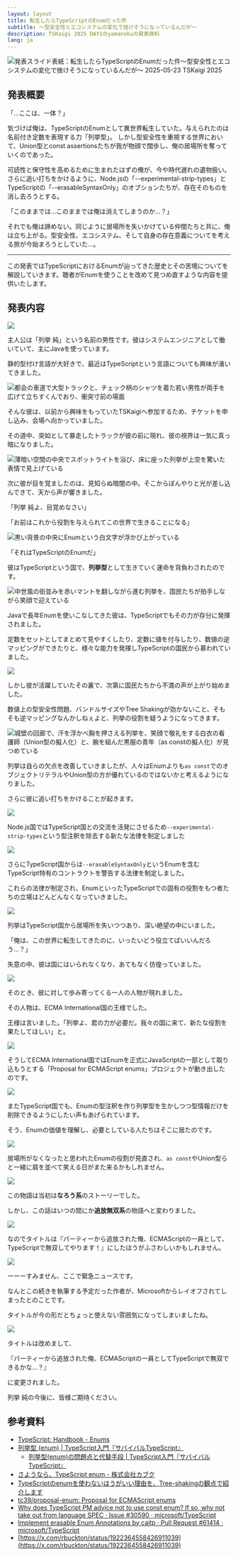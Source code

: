 ```yaml
---
layout: layout
title: 転生したらTypeScriptのEnumだった件
subtitle: ～型安全性とエコシステムの変化で挫けそうになっているんだが～
description: TSKaigi 2025 DAY1のyamanokuの発表資料
lang: ja
---
```


![発表スライド表紙：転生したらTypeScriptのEnumだった件～型安全性とエコシステムの変化で挫けそうになっているんだが～ 2025-05-23 TSKaigi 2025](../images/slide-01.png)

## 発表概要

「…ここは、一体？」

気づけば俺は、TypeScriptのEnumとして異世界転生していた。与えられたのは名前付き定数を表現する力「列挙型」。
しかし型安全性を重視する世界において、Union型とconst assertionsたちが我が物顔で闊歩し、俺の居場所を奪っていくのであった。

可読性と保守性を高めるために生まれたはずの俺が、今や時代遅れの遺物扱い。
さらに追い打ちをかけるように、Node.jsの「--experimental-strip-types」とTypeScriptの「--erasableSyntaxOnly」のオプションたちが、存在そのものを消し去ろうとする。

「このままでは…このままでは俺は消えてしまうのか…？」

それでも俺は諦めない。同じように居場所を失いかけている仲間たちと共に、俺は立ち上がる。型安全性、エコシステム、そして自身の存在意義についてを考える旅が今始まろうとしていた…。

---

この発表ではTypeScriptにおけるEnumが辿ってきた歴史とその苦境についてを解説していきます。聴者がEnumを使うことを改めて見つめ直すような内容を提供いたします。

## 発表内容

![](../images/slide-02.png)

主人公は「列挙 純」という名前の男性です。彼はシステムエンジニアとして働いていて、主にJavaを使っています。

静的型付け言語が大好きで、最近はTypeScriptという言語についても興味が湧いてきました。

![都会の車道で大型トラックと、チェック柄のシャツを着た若い男性が両手を広げて立ちすくんでおり、衝突寸前の場面](../images/slide-03.png)

そんな彼は、以前から興味をもっていたTSKaigiへ参加するため、チケットを申し込み、会場へ向かっていました。

その道中、突如として暴走したトラックが彼の前に現れ、彼の視界は一気に真っ暗になりました。

![薄暗い空間の中央でスポットライトを浴び、床に座った列挙が上空を驚いた表情で見上げている](../images/slide-04.png)

次に彼が目を覚ましたのは、見知らぬ暗闇の中。そこからぼんやりと光が差し込んできて、天から声が響きました。

「列挙 純よ、目覚めなさい」

「お前はこれから役割を与えられてこの世界で生きることになる」

![黒い背景の中央にEnumという白文字が浮かび上がっている](../images/slide-05.png)

「それはTypeScriptのEnumだ」

彼はTypeScriptという国で、**列挙型**として生きていく運命を背負わされたのです。

![中世風の街並みを赤いマントを翻しながら進む列挙を、国民たちが拍手しながら笑顔で迎えている](../images/slide-06.png)

Javaで長年Enumを使いこなしてきた彼は、TypeScriptでもその力が存分に発揮されました。

定数をセットとしてまとめて見やすくしたり、定数に値を付与したり、数値の逆マッピングができたりと、様々な能力を発揮しTypeScriptの国民から慕われていました。

![](../images/slide-07.png)

しかし彼が活躍していたその裏で、次第に国民たちから不満の声が上がり始めました。

数値上の型安全性問題、バンドルサイズやTree Shakingが効かないこと、そもそも逆マッピングなんかしねぇよと、列挙の役割を疑うようになってきます。

![城壁の回廊で、汗を浮かべ胸を押さえる列挙を、笑顔で敬礼をする白衣の看護師（Union型の擬人化）と、腕を組んだ黒服の青年（as constの擬人化）が見つめている](../images/slide-08.png)

列挙は自らの欠点を改善していきましたが、人々はEnumよりも`as const`でのオブジェクトリテラルやUnion型の方が優れているのではないかと考えるようになりました。

さらに彼に追い打ちをかけることが起きます。

![](../images/slide-09.png)

Node.js国ではTypeScript国との交流を活発にさせるため`--experimental-strip-types`という型注釈を除去する新たな法律を制定しました

![](../images/slide-10.png)

さらにTypeScript国からは`--erasableSyntaxOnly`というEnumを含むTypeScript特有のコントラクトを警告する法律を制定しました。

これらの法律が制定され、EnumといったTypeScriptでの固有の役割をもつ者たちの立場はどんどんなくなっていきました。

![](../images/slide-11.png)

列挙はTypeScript国から居場所を失いつつあり、深い絶望の中にいました。

「俺は、この世界に転生してきたのに、いったいどう役立てばいいんだろう…？」

失意の中、彼は国にはいられなくなり、あてもなく彷徨っていました。

![](../images/slide-12.png)

そのとき、彼に対して歩み寄ってくる一人の人物が現れました。

その人物は、ECMA International国の王様でした。

王様は言いました。「列挙よ、君の力が必要だ。我々の国に来て、新たな役割を果たしてほしい」と。

![](../images/slide-13.png)

そうしてECMA International国ではEnumを正式にJavaScriptの一部として取り込もうとする「Proposal for ECMAScript enums」プロジェクトが動き出したのです。

![](../images/slide-14.png)

またTypeScript国でも、Enumの型注釈を作り列挙型を生かしつつ型情報だけを削除できるようにしたい声もあげられています。

そう、Enumの価値を理解し、必要としている人たちはそこに居たのです。

![](../images/slide-15.png)

居場所がなくなったと思われたEnumの役割が見直され、`as const`やUnion型らと一緒に肩を並べて笑える日がまた来るかもしれません。

![](../images/slide-16.png)

この物語は当初は**なろう系**のストーリーでした。

しかし、この話はいつの間にか**追放無双系**の物語へと変わりました。

![](../images/slide-17.png)

なのでタイトルは『パーティーから追放された俺、ECMAScriptの一員として、TypeScriptで無双してやります！』にしたほうがふさわしいかもしれません。

![](../images/slide-18.png)

ーーーすみません、ここで緊急ニュースです。

なんとこの続きを執筆する予定だった作者が、Microsoftからレイオフされてしまったとのことです。

タイトルが今の形だとちょっと使えない雰囲気になってしまいましたね。

![](../images/slide-19.png)

タイトルは改めまして、

『パーティーから追放された俺、ECMAScriptの一員としてTypeScriptで無双できるかな…？』

に変更されました。

列挙 純の今後に、皆様ご期待ください。

## 参考資料

- [TypeScript: Handbook - Enums](https://www.typescriptlang.org/docs/handbook/enums.html)
- [列挙型 (enum) | TypeScript入門『サバイバルTypeScript』](https://typescriptbook.jp/reference/values-types-variables/enum)
  - [列挙型(enum)の問題点と代替手段 | TypeScript入門『サバイバルTypeScript』](https://typescriptbook.jp/reference/values-types-variables/enum/enum-problems-and-alternatives-to-enums)
- [さようなら、TypeScript enum - 株式会社カブク](https://www.kabuku.co.jp/developers/good-bye-typescript-enum)
- [TypeScriptのenumを使わないほうがいい理由を、Tree-shakingの観点で紹介します](https://engineering.linecorp.com/ja/blog/typescript-enum-tree-shaking)
- [tc39/proposal-enum: Proposal for ECMAScript enums](https://github.com/tc39/proposal-enum)
- [Why does TypeScript PM advice not to use const enum? If so, why not take out from language SPEC · Issue #30590 · microsoft/TypeScript](https://github.com/Microsoft/TypeScript/issues/30590)
- [Implement erasable Enum Annotations by caitp · Pull Request #61414 · microsoft/TypeScript](https://github.com/microsoft/TypeScript/pull/61414)
- [https://x.com/rbuckton/status/1922364558426911039](https://x.com/rbuckton/status/1922364558426911039)
